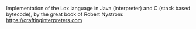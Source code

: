 Implementation of the Lox language in Java (interpreter) and C (stack based bytecode), by the great book of Robert Nystrom: https://craftinginterpreters.com
